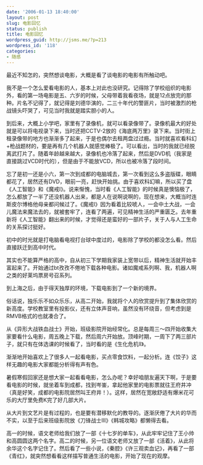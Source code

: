 ```yaml
---
date: '2006-01-13 18:40:00'
layout: post
slug: 电影回忆
status: publish
title: 电影回忆
wordpress_guid: http://jsms.me/?p=213
wordpress_id: '118'
categories:
- 随感
---
```


最近不知怎的，突然想谈电影，大概是看了谈电影的电影有所触动吧。


我不是一个怎么爱看电影的人，基本上对此也没研究。记得除了学校组织的电影外，看的第一场电影是五、六岁的时候，父母带着我看夜场，就是12点放完的那种。片名不记得了，就记得是刘德华演的，二三十年代的警匪片，当时被激烈的枪战镜头吓哭了，可见当时我就是踏实胆小的人。


到后来，大概上小学吧，家里有了录像机，就可以看录像带了。录像机最大的好处就是可以将电视录下来，当时还把CCTV-2放的《海底两万里》录下来。当时街上租录像带的地方也渐渐多了起来，于是也偶尔去租两盘过过瘾。当时就喜欢看科幻+枪战题材的，要是再有几个机器人就感觉棒极了。可以看出，当时的我就已经脱离武打片了。随着年龄越来越大，录像机也冷落了起来，然后是DVD机（我家是直接跳过VCD时代的），但是由于不能放VCD，所以也被冷落了段时间。


忘了是初一还是小六，第一次到成都的电脑城去，第一次看到这么多盗版碟，眼睛都花了，居然还有DVD，眼前一亮，赶快开始挑。由于喜欢科幻嘛，所以买了盘《人工智能》和《魔戒I》。说来惭愧，当时看《人工智能》的时候真是懊恼极了，怎么都放了一半了还没机器人出来，都是人在说啊说啊的，现在想来，大概当时连斯皮尔博格他母亲都问候过了。《魔戒I》因为看着比较唬人，一会中土大战，一会儿魔法来魔法去的，就被套牢了，连看了两遍，可见精神生活的严重匮乏。去年重新将《人工智能》翻出来的时候，才觉得还是蛮好的一部片子，关于人与人工生命的关系探讨挺好。


初中的时光就是打电脑看电视打台球中度过的，电影除了学校的都没怎么看。然后直接跃迁到高中时代。


其实也不能算严格的高中，自从初三下学期我家装上宽带以后，精神生活就开始丰富起来了。开始通过bt孜孜不倦地下载各种电影。诸如魔戒系列啊、我，机器人啊之类的好莱坞票房号召系列。


到上海之后，由于得天独厚的环境，下载电影到了一个新的境界。


俗话说，独乐乐不如众乐乐，从高二开始，我就将个人的欣赏提升到了集体欣赏的新高度。学校教室里有投影仪，还有立体声音响，虽然没有环绕音，但考虑到是RMVB格式的也就凑合了。


从《异形大战铁血战士》开始，班级影院开始经常化。总是每周三～四开始收集大家要看什么电影，周五晚上下载，然后周六开始放。顶峰时期，一周下了两三部片子，就只有在体选课的时候看了，当时看的是《生化危机II》。


渐渐地开始喜欢上了很多人一起看电影，买点零食饮料，一起分析。连《饺子》这样无趣的电影大家都能分析得有声有色。


暑假寒假回家还是想大家一起看看电影，怎么办呢？幸好咱朋友遍天下啊，于是要看电影的时候，就坐着车到成都，找到岑崟，拿起他家里的电影票就往王府井冲（真是好笑，成都的电影院居然叫王府井！）。这样，居然在宽敞舒适有爆米花可乐的大厅里免费K完了好几部大片。


从大片到文艺片是有过程的，也是要有潜移默化的教导的。逐渐厌倦了大片的华而不实，以至于后来班级影院放《刀锋战士III》《韩城攻略》都懒得去看。


高一的时候，语文老师给我们放了一部《十七岁的单车》，从此牢牢记住了王小帅和高圆圆这两个名字。高二的时候，另一位语文老师又放了一部《活着》，从此将余华这个名字记住了。然后看了一些小说，《秦腔》《许三观卖血记》，再看了一部《青红》，就突然想看看这样描写普通生活的电影，开始了现在的观摩。
